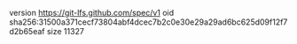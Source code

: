 version https://git-lfs.github.com/spec/v1
oid sha256:31500a371cecf73804abf4dcec7b2c0e30e29a29ad6bc625d09f12f7d2b65eaf
size 11327
